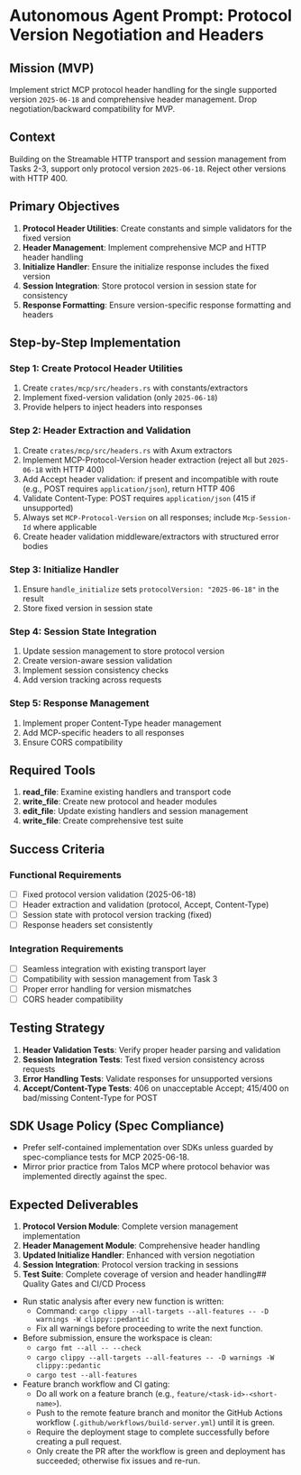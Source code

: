 # Autonomous Agent Prompt: Protocol Version Negotiation and Headers

## Mission (MVP)

Implement strict MCP protocol header handling for the single supported version `2025-06-18` and comprehensive header management. Drop negotiation/backward compatibility for MVP.

## Context

Building on the Streamable HTTP transport and session management from Tasks 2-3, support only protocol version `2025-06-18`. Reject other versions with HTTP 400.

## Primary Objectives

1. **Protocol Header Utilities**: Create constants and simple validators for the fixed version
2. **Header Management**: Implement comprehensive MCP and HTTP header handling
3. **Initialize Handler**: Ensure the initialize response includes the fixed version
4. **Session Integration**: Store protocol version in session state for consistency
5. **Response Formatting**: Ensure version-specific response formatting and headers

## Step-by-Step Implementation

### Step 1: Create Protocol Header Utilities
1. Create `crates/mcp/src/headers.rs` with constants/extractors
2. Implement fixed-version validation (only `2025-06-18`)
3. Provide helpers to inject headers into responses

### Step 2: Header Extraction and Validation
1. Create `crates/mcp/src/headers.rs` with Axum extractors
2. Implement MCP-Protocol-Version header extraction (reject all but `2025-06-18` with HTTP 400)
3. Add Accept header validation: if present and incompatible with route (e.g., POST requires `application/json`), return HTTP 406
4. Validate Content-Type: POST requires `application/json` (415 if unsupported)
5. Always set `MCP-Protocol-Version` on all responses; include `Mcp-Session-Id` where applicable
6. Create header validation middleware/extractors with structured error bodies

### Step 3: Initialize Handler
1. Ensure `handle_initialize` sets `protocolVersion: "2025-06-18"` in the result
2. Store fixed version in session state

### Step 4: Session State Integration
1. Update session management to store protocol version
2. Create version-aware session validation
3. Implement session consistency checks
4. Add version tracking across requests

### Step 5: Response Management
1. Implement proper Content-Type header management
2. Add MCP-specific headers to all responses
3. Ensure CORS compatibility

## Required Tools

1. **read_file**: Examine existing handlers and transport code
2. **write_file**: Create new protocol and header modules
3. **edit_file**: Update existing handlers and session management
4. **write_file**: Create comprehensive test suite

## Success Criteria

### Functional Requirements
- [ ] Fixed protocol version validation (2025-06-18)
- [ ] Header extraction and validation (protocol, Accept, Content-Type)
- [ ] Session state with protocol version tracking (fixed)
- [ ] Response headers set consistently

### Integration Requirements
- [ ] Seamless integration with existing transport layer
- [ ] Compatibility with session management from Task 3
- [ ] Proper error handling for version mismatches
- [ ] CORS header compatibility

## Testing Strategy

1. **Header Validation Tests**: Verify proper header parsing and validation
2. **Session Integration Tests**: Test fixed version consistency across requests
3. **Error Handling Tests**: Validate responses for unsupported versions
4. **Accept/Content-Type Tests**: 406 on unacceptable Accept; 415/400 on bad/missing Content-Type for POST

## SDK Usage Policy (Spec Compliance)
- Prefer self-contained implementation over SDKs unless guarded by spec-compliance tests for MCP 2025-06-18.
- Mirror prior practice from Talos MCP where protocol behavior was implemented directly against the spec.

## Expected Deliverables

1. **Protocol Version Module**: Complete version management implementation
2. **Header Management Module**: Comprehensive header handling
3. **Updated Initialize Handler**: Enhanced with version negotiation
4. **Session Integration**: Protocol version tracking in sessions
5. **Test Suite**: Complete coverage of version and header handling## Quality Gates and CI/CD Process

- Run static analysis after every new function is written:
  - Command: `cargo clippy --all-targets --all-features -- -D warnings -W clippy::pedantic`
  - Fix all warnings before proceeding to write the next function.
- Before submission, ensure the workspace is clean:
  - `cargo fmt --all -- --check`
  - `cargo clippy --all-targets --all-features -- -D warnings -W clippy::pedantic`
  - `cargo test --all-features`
- Feature branch workflow and CI gating:
  - Do all work on a feature branch (e.g., `feature/<task-id>-<short-name>`).
  - Push to the remote feature branch and monitor the GitHub Actions workflow (`.github/workflows/build-server.yml`) until it is green.
  - Require the deployment stage to complete successfully before creating a pull request.
  - Only create the PR after the workflow is green and deployment has succeeded; otherwise fix issues and re-run.
